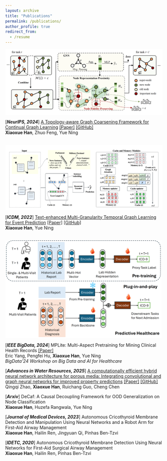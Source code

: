 ```yaml
---
layout: archive
title: "Publications"
permalink: /publications/
author_profile: true
redirect_from:
  - /resume
---
```


<img align="top" width="600" src="/images/TACO.png" />

[***NeurIPS, 2024***] [A Topology-aware Graph Coarsening Framework for Continual Graph Learning](https://nips.cc/virtual/2024/poster/94876) [[Paper]](/files/TACO_paper.pdf) [[GitHub]](https://github.com/hanxiaoxue114/TACO)
<br>
**Xiaoxue Han**, Zhuo Feng, Yue Ning <be>
<br><br> 


<img align="top" width="600" src="/images/MTG.png" />

[***ICDM, 2022***] [Text-enhanced Multi-Granularity Temporal Graph Learning for Event Prediction](https://ieeexplore.ieee.org/document/10027692) [[Paper]](/files/MTG_paper.pdf) [[GitHub]](https://github.com/hanxiaoxue114/TACO)
<br>
**Xiaoxue Han**, Yue Ning <be>
<br><br> 

<img align="top" width="500" src="/images/MPlite.png" />

[***IEEE BigData, 2024***] MPLite: Multi-Aspect Pretraining for Mining Clinical Health Records [[Paper]](/files/MPLite_paper.pdf)
<br>
Eric Yang, Pengfei Hu, **Xiaoxue Han**, Yue Ning <br> 
*BigData'24 Workshop on Big Data and AI for Healthcare* <be>

[***Advances in Water Resources, 2025***] [A computationally efficient hybrid neural network architecture for porous media: Integrating convolutional and graph neural networks for improved property predictions](https://www.sciencedirect.com/science/article/abs/pii/S0309170824002689) [[Paper]](/files/AWR.pdf) [[GitHub]](https://github.com/qingqizhao/GraphGNN-Hybrid-PorousMedia)
<br>
Qingqi Zhao, **Xiaoxue Han**, Ruichang Guo, Cheng Chen <be> 

[***Arxiv***] DeCaf: A Causal Decoupling Framework for OOD Generalization on Node Classification
<br>
**Xiaoxue Han**, Huzefa Rangwala, Yue Ning <be> 

[***Journal of Medical Devices, 2023***] Autonomous Cricothyroid Membrane Detection and Manipulation Using Neural Networks and a Robot Arm for First-Aid Airway Management
<br>
**Xiaoxue Han**, Hailin Ren, Jingyuan Qi, Pinhas Ben-Tzvi <be> 

[***IDETC, 2020***] Autonomous Cricothyroid Membrane Detection Using Neural Networks for First-Aid Surgical Airway Management
<br>
**Xiaoxue Han**, Hailin Ren, Pinhas Ben-Tzvi <be> 




